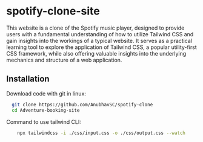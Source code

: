 # spotify-clone-site
This website is a clone of the Spotify music player, designed to provide users with a fundamental understanding of how to utilize Tailwind CSS and gain insights into the workings of a typical website. It serves as a practical learning tool to explore the application of Tailwind CSS, a popular utility-first CSS framework, while also offering valuable insights into the underlying mechanics and structure of a web application.
## Installation
Download code with git in linux:

```bash
  git clone https://github.com/AnubhavSC/spotify-clone
  cd Adventure-booking-site
```
Command to use tailwind CLI:

```bash
    npx tailwindcss -i ./css/input.css -o ./css/output.css --watch 
```
